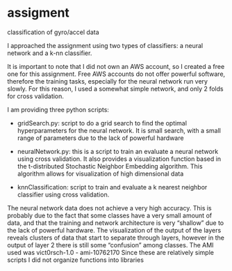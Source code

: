 # assigment
classification of gyro/accel data

I approached the assignment using two types of classifiers: a neural network and a k-nn classifier. 

It is important to note that I did not own an AWS account, so I created a free one for this assignment. Free AWS accounts do not offer powerful software, therefore the training tasks, especially for the neural network run very slowly. For this reason, I used a somewhat simple network, and only 2 folds for cross validation.

I am providing three python scripts:

- gridSearch.py: script to do a grid search to find the optimal hyperparameters for the neural network. It is small search, with a small range of parameters due to the lack of powerful hardware

- neuralNetwork.py: this is a script to train an evaluate a neural network using cross validation. It also provides a visualization function based in the t-distributed Stochastic Neighbor Embedding algorithm. This algorithm allows for visualization of high dimensional data

- knnClassification: script to train and evaluate a k nearest neighbor classifier using cross validation.

The neural network data does not achieve a very high accuracy. This is probably due to the fact that some classes have a very small amount of data, and that the training and network architecture is very “shallow” due to the lack of powerful hardware. The visualization of the output of the layers reveals clusters of data that start to separate through layers, however in the output of layer 2 there is still some “confusion” among classes. 
The AMI used was vict0rsch-1.0 - ami-10762170
Since these are relatively simple scripts I did not organize functions into libraries
